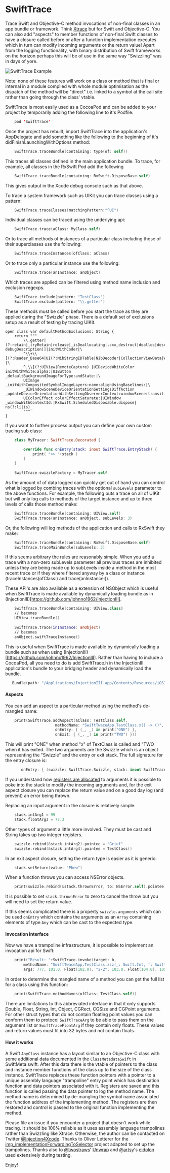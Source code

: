 # SwiftTrace

Trace Swift and Objective-C method invocations of non-final classes in an app bundle or framework.
Think [Xtrace](https://github.com/johnno1962/Xtrace) but for Swift and Objective-C. You can also 
add "aspects" to member functions of non-final Swift classes to have a closure called before or after
a function implementation executes which in turn can modify incoming arguments or the return value!
Apart from the logging functionality, with binary distribution of Swift frameworks on the horizon perhaps
this will be of use in the same way "Swizzling" was in days of yore.

![SwiftTrace Example](SwiftTrace.gif)

Note: none of these features will work on a class or method that is final or internal in 
a module compiled with whole module optimisation as the dispatch of the method
will be "direct" i.e. linked to a symbol at the call site rather than going through the
class' vtable.

SwiftTrace is most easily used as a CocoaPod and can be added to your project by temporarily adding the
following line to it's Podfile:
```swift
    pod 'SwiftTrace'
 ```
Once the project has rebuilt, import SwiftTrace into the application's AppDelegate and add something like
the following to the beginning of it's didFinishLaunchingWithOptions method:
```swift
    SwiftTrace.traceBundle(containing: type(of: self))
 ```
This traces all classes defined in the main application bundle.
To trace, for example, all classes in the RxSwift Pod add the following
```swift
    SwiftTrace.traceBundle(containing: RxSwift.DisposeBase.self)
 ```
This gives output in the Xcode debug console such as that above.

To trace a system framework such as UIKit you can trace classes using a pattern:
```swift
    SwiftTrace.traceClasses(matchingPattern:"^UI")
 ```
Individual classes can be traced using the underlying api:
```swift
    SwiftTrace.trace(aClass: MyClass.self)
```
Or to trace all methods of instances of a particular class including those of their superclasses
use the following:
```Swift
    SwiftTrace.traceInstances(ofClass: aClass)
```
Or to trace only a particular instance use the following:
```Swift
    SwiftTrace.trace(anInstance: anObject)
```
Which traces are applied can be filtered using method name inclusion and exclusion regexps. 
```swift
    SwiftTrace.include(pattern: "TestClass")
    SwiftTrace.exclude(pattern: "\\.getter")
```
These methods must be called before you start the trace as they are applied during the "Swizzle" phase.
There is a default set of exclusions setup as a result of testing by tracing UIKit.
                      
    open class var defaultMethodExclusions: String {
        return """
            \\.getter| (?:retain|_tryRetain|release|_isDeallocating|.cxx_destruct|dealloc|description| debugDescription)]|initWithCoder|\
            ^\\+\\[(?:Reader_Base64|UI(?:NibStringIDTable|NibDecoder|CollectionViewData|WebTouchEventsGestureRecognizer)) |\
            ^.\\[(?:UIView|RemoteCapture) |UIDeviceWhiteColor initWithWhite:alpha:|UIButton _defaultBackgroundImageForType:andState:|\
            UIImage _initWithCompositedSymbolImageLayers:name:alignUsingBaselines:|\
            _UIWindowSceneDeviceOrientationSettingsDiffAction _updateDeviceOrientationWithSettingObserverContext:windowScene:transitionContext:|\
            UIColorEffect colorEffectSaturate:|UIWindow _windowWithContextId:|RxSwift.ScheduledDisposable.dispose| ns(?:li|is)_
            """
    }

If you want to further process output you can define your own custom tracing sub class:
```swift
    class MyTracer: SwiftTrace.Decorated {

        override func onEntry(stack: inout SwiftTrace.EntryStack) {
            print( ">> "+stack )
        }
    }
    
    SwiftTrace.swizzleFactory = MyTracer.self
 ```   
 As the amount of of data logged can quickly get out of hand you can control what is
 logged by combing traces with the optional `subLevels` parameter to the above functions.
 For example, the following puts a trace on all of UIKit but will only log calls to methods
 of the target instance and up to three levels of calls those method make:
 ```Swift
     SwiftTrace.traceBundle(containing: UIView.self)
     SwiftTrace.trace(anInstance: anObject, subLevels: 3)
 ```
 Or, the following will log methods of the application and calls to RxSwift they make:
 ```Swift
     SwiftTrace.traceBundle(containing: RxSwift.DisposeBase.self)
     SwiftTrace.traceMainBundle(subLevels: 3)
 ```
 If this seems arbitrary the rules are reasonably simple. When you add a trace with a
 non-zero subLevels parameter all previous traces are inhibited unless they are being
 made up to subLevels inside a method in the most recent trace or if they where filtered
 anyway by a class or instance (traceInstances(ofClass:) and trace(anInstance:)).
 
 These API's are also available as a extension of NSObject which is useful
 when SwiftTrace is made available by dynamically loading bundle as in
 (InjectionIII)[https://github.com/johnno1962/InjectionIII].
 ```Swift
     SwiftTrace.traceBundle(containing: UIView.class)
     // becomes
     UIView.traceBundle()
     
     SwiftTrace.trace(inInstance: anObject)
     // becomes
     anObject.swiftTraceInstance()
 ```
 This is useful when SwiftTrace is made available by dynamically loading a bundle
 such as when using (InjectionIII)[https://github.com/johnno1962/InjectionIII]. Rather
 than having to include a CocoaPod, all you need to do is add SwiftTrace.h in the
 InjectionIII application's bundle to your bridging header and dynamically load the bundle.
 ```Swift
    Bundle(path: "/Applications/InjectionIII.app/Contents/Resources/iOSInjection.bundle")?.load()
 ```
 
#### Aspects

You can add an aspect to a particular method using the method's de-mangled name:
```swift
    print(SwiftTrace.addAspect(aClass: TestClass.self,
                      methodName: "SwiftTwaceApp.TestClass.x() -> ()",
                      onEntry: { (_, _) in print("ONE") },
                      onExit: { (_, _) in print("TWO") }))
 ```   
This will print "ONE" when method "x" of TextClass is called and "TWO when it has exited. The
two arguments are the Swizzle which is an object representing the "Swizzle" and the entry or 
exit stack. The full signature for the entry closure is:
```swift
       onEntry: { (swizzle: SwiftTrace.Swizzle, stack: inout SwiftTrace.EntryStack) in
 ```   
If you understand how [registers are allocated](https://github.com/apple/swift/blob/master/docs/ABI/RegisterUsage.md) to arguments it is possible to poke into the
stack to modify the incoming arguments and, for the exit aspect closure you can replace
the return value and on a good day log (and prevent) an error being thrown.

Replacing an input argument in the closure is relatively simple:
```swift
    stack.intArg1 = 99
    stack.floatArg3 = 77.3
 ```
Other types of argument a little more involved. They must be cast and String
takes up two integer registers.
```swift
    swizzle.rebind(&stack.intArg2).pointee = "Grief"
    swizzle.rebind(&stack.intArg4).pointee = TestClass()
 ```
In an exit aspect closure, setting the return type is easier as it is generic:
```swift
    stack.setReturn(value: "Phew")
 ```
When a function throws you can access NSError objects.
```swift
    print(swizzle.rebind(&stack.thrownError, to: NSError.self).pointee)
 ```
It is possible to set `stack.thrownError` to zero to cancel the throw but you will need to set
the return value.

If this seems complicated there is a property `swizzle.arguments` which can be used
`onEntry` which contains the arguments as an `Array` containing elements of type `Any`
which can be cast to the expected type.

#### Invocation interface

Now we have a trampoline infrastructure, it is possible to implement an invocation api for Swift:
```swift
    print("Result: "+SwiftTrace.invoke(target: b,
        methodName: "SwiftTwaceApp.TestClass.zzz(_: Swift.Int, f: Swift.Double, g: Swift.Float, h: Swift.String, f1: Swift.Double, g1: Swift.Float, h1: Swift.Double, f2: Swift.Double, g2: Swift.Float, h2: Swift.Double, e: Swift.Int, ff: Swift.Int, o: SwiftTwaceApp.TestClass) throws -> Swift.String",
        args: 777, 101.0, Float(102.0), "2-2", 103.0, Float(104.0), 105.0, 106.0, Float(107.0), 108.0, 888, 999, TestClass()))
 ```
In order to determine the mangled name of a method you can get the full list for a class 
using this function:
```swift
    print(SwiftTrace.methodNames(ofClass: TestClass.self))
 ```
There are limitations to this abbreviated interface in that it only supports Double, Float,
String, Int, Object, CGRect, CGSize and CGPoint arguments. For other struct types that
do not contain floating point values you can conform them to protocol `SwiftTraceArg`
to be able to pass them on the argument list or `SwiftTraceFloatArg` if they contain
only floats. These values and return values must fit into 32 bytes and not contain floats.

#### How it works
                      
A Swift `AnyClass` instance has a layout similar to an Objective-C class with some
additional data documented in the `ClassMetadataSwift` in SwiftMeta.swift. After this data
there is the vtable of pointers to the class and instance member functions of the class up to
the size of the class instance. SwiftTrace replaces these function pointers with a pointer
to a unique assembly language "trampoline" entry point which has destination function and
data pointers associated with it. Registers are saved and this function is called passing
the data pointer to log the method name. The method name is determined by de-mangling the
symbol name associated the function address of the implementing method. The registers are
then restored and control is passed to the original function implementing the method. 
 
Please file an issue if you encounter a project that doesn't work while tracing. It should
be 100% reliable as it uses assembly language trampolines rather than Swizzling like Xtrace.
Otherwise, the author can be contacted on Twitter [@Injection4Xcode](https://twitter.com/@Injection4Xcode). 
Thanks to Oliver Letterer for the [imp_implementationForwardingToSelector](https://github.com/OliverLetterer/imp_implementationForwardingToSelector) project adapted to set up the
trampolines. Thanks also  to [@twostraws](https://twitter.com/twostraws)'
[Unwrap](https://github.com/twostraws/Unwrap) and [@artsy](https://twitter.com/ArtsyOpenSource)'s
[eidolon](https://github.com/artsy/eidolon) used extensively during testing.

Enjoy!
